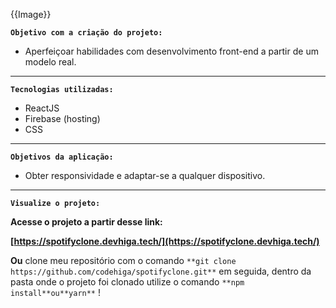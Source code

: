{{Image}}

**`Objetivo com a criação do projeto:`**

- Aperfeiçoar habilidades com desenvolvimento front-end a partir de um modelo real.

---

**`Tecnologias utilizadas:`**

- ReactJS
- Firebase (hosting)
- CSS

---

**`Objetivos da aplicação:`**

- Obter responsividade e adaptar-se a qualquer dispositivo.

---

**`Visualize o projeto:`**

**Acesse o projeto a partir desse link:**

**[https://spotifyclone.devhiga.tech/](https://spotifyclone.devhiga.tech/)**

**Ou** clone meu repositório com o comando `**git clone https://github.com/codehiga/spotifyclone.git**` em seguida, dentro da pasta onde o projeto foi clonado utilize o comando `**npm install**ou**yarn**` !
